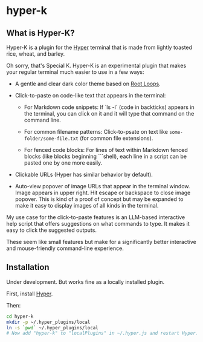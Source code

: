 # hyper-k

## What is Hyper-K?

Hyper-K is a plugin for the [Hyper](https://hyper.is/) terminal that is made from lightly toasted rice, wheat, and barley.

Oh sorry, that's Special K. Hyper-K is an experimental plugin that makes your regular terminal much easier to use in a few ways:

- A gentle and clear dark color theme based on [Root Loops](https://rootloops.sh?sugar=8&colors=7&sogginess=5&flavor=2&fruit=9&milk=1).

- Click-to-paste on code-like text that appears in the terminal:

  - For Markdown code snippets: If \`ls -l\` (code in backticks) appears in the terminal, you can click on it and it will type that command on the command line.

  - For common filename patterns: Click-to-psate on text like `some-folder/some-file.txt` (for common file extensions).

  - For fenced code blocks: For lines of text within Markdown fenced blocks (like blocks beginning ```shell), each line in a script can be pasted one by one more easily.

- Clickable URLs (Hyper has similar behavior by default).

- Auto-view popover of image URLs that appear in the terminal window. Image appears in upper right. Hit escape or backspace to close image popover. This is kind of a proof of concept but may be expanded to make it easy to display images of all kinds in the terminal.

My use case for the click-to-paste features is an LLM-based interactive help script that offers suggestions on what commands to type. It makes it easy to click the suggested outputs.

These seem like small features but make for a significantly better interactive and mouse-friendly command-line experience.

## Installation

Under development. But works fine as a locally installed plugin.

First, install [Hyper](https://hyper.is/).

Then:

```bash
cd hyper-k
mkdir -p ~/.hyper_plugins/local
ln -s `pwd` ~/.hyper_plugins/local
# Now add "hyper-k" to "localPlugins" in ~/.hyper.js and restart Hyper.
```
